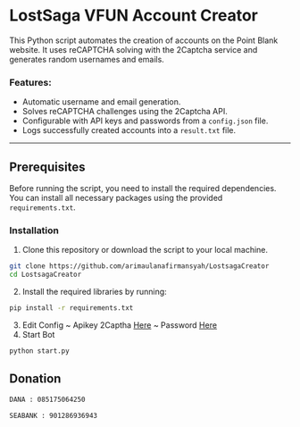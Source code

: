 # LostSaga VFUN Account Creator

This Python script automates the creation of accounts on the Point Blank website. It uses reCAPTCHA solving with the 2Captcha service and generates random usernames and emails.

### Features:
- Automatic username and email generation.
- Solves reCAPTCHA challenges using the 2Captcha API.
- Configurable with API keys and passwords from a `config.json` file.
- Logs successfully created accounts into a `result.txt` file.

---

## Prerequisites

Before running the script, you need to install the required dependencies. You can install all necessary packages using the provided `requirements.txt`.

### Installation

1. Clone this repository or download the script to your local machine.
```bash
git clone https://github.com/arimaulanafirmansyah/LostsagaCreator
cd LostsagaCreator
```
2. Install the required libraries by running:

```bash
pip install -r requirements.txt
```
3. Edit Config
~ Apikey 2Captha [Here](https://github.com/arimaulanafirmansyah/LostsagaCreator/blob/main/config.json#L2)
~ Password [Here](https://github.com/arimaulanafirmansyah/LostsagaCreator/blob/main/config.json#L3)
4. Start Bot
```bash
python start.py
```


## Donation
```bash
DANA : 085175064250

SEABANK : 901286936943
```
